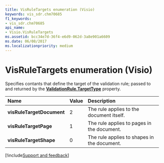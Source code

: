 ```yaml
---
title: VisRuleTargets enumeration (Visio)
keywords: vis_sdr.chm70685
f1_keywords:
- vis_sdr.chm70685
api_name:
- Visio.VisRuleTargets
ms.assetid: bcc34e7d-36f4-e6d9-062d-3a8e901a6609
ms.date: 06/08/2017
ms.localizationpriority: medium
---
```



# VisRuleTargets enumeration (Visio)

Specifies contants that define the target of the validation rule; passed to and returned by the **[ValidationRule.TargetType](Visio.ValidationRule.TargetType.md)** property.



|Name|Value|Description|
|:-----|:-----|:-----|
| **visRuleTargetDocument**|2|The rule applies to the document itself.|
| **visRuleTargetPage**|1|The rule applies to pages in the document.|
| **visRuleTargetShape**|0|The rule applies to shapes in the document.|

[!include[Support and feedback](~/includes/feedback-boilerplate.md)]